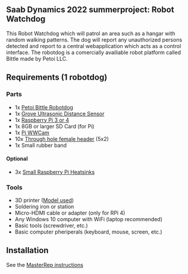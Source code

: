 ## Saab Dynamics 2022 summerproject: Robot Watchdog

This Robot Watchdog which will patrol an area such as a hangar with random walking patterns. The dog will report any unauthorized persons detected and report to a central    webapplication which acts as a control interface. The robotdog is a comercially availiable robot platform called Bittle made by Petoi LLC.

## Requirements (1 robotdog)
### Parts
* 1x [Petoi Bittle Robotdog](https://www.petoi.com/products/petoi-bittle-robot-dog)
* 1x [Grove Ultrasonic Distance Sensor](https://www.seeedstudio.com/grove-ultrasonic-distance-sensor.html)
* 1x [Raspberry Pi 3 or 4](https://www.raspberrypi.com/products/raspberry-pi-4-model-b/)
* 1x 8GB or larger SD Card (for Pi)
* 1x [Pi WWCam](https://www.elfa.se/sv/hd-kameramodul-med-supervidvinkel-raspberry-pi-rpi-wwcam/p/30037327)
* 10x [Through hole female header](https://www.electrokit.com/produkt/booster-header-for-raspberry-pi/) (5x2)
* 1x Small rubber band
#### Optional
* 3x [Small Raspberry Pi Heatsinks](https://www.kjell.com/se/produkter/dator/raspberry-pi/kylflansar-for-raspberry-pi-3-pack-p87113?gclid=EAIaIQobChMIrOO98vyG-QIVj-F3Ch16jwmcEAQYASABEgLtXvD_BwE&gclsrc=aw.ds)
### Tools
* 3D printer ([Model used](https://ultimaker.com/3d-printers/ultimaker-s5-pro-bundle))
* Soldering iron or station
* Micro-HDMI cable or adapter (only for RPi 4)
* Any Windows 10 computer with WiFi (laptop recommended)
* Basic tools (screwdriver, etc.)
* Basic computer pheriperals (keyboard, mouse, screen, etc.)
## Installation
See the [MasterRep instructions](https://github.com/SommarRobotHund2022/MasterRep)
